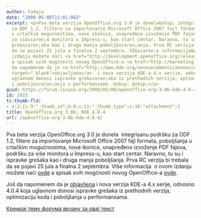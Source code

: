 ```yaml
---
author: tomaja
date: "2008-05-08T11:01:06Z"
excerpt: <p>Pva beta verzija OpenOffice.org 3.0 je donela&nbsp; integrisanu podr&scaron;ku
  za ODF 1.2, filtere za importovanje Microsoft Office 2007 fajl formata, pobolj&scaron;anja
  u crtačkim mogućnostima, nove ikonice, unapređeno izvoženje PDF fajova, podr&scaron;ku
  za vi&scaron;e monitora u Impress-u, kao start centar. Naravno, tu su i ispravke
  gre&scaron;aka kao i druga manja pobolj&scaron;anja. Prva RC verzija bi trebala
  da se pojavi 25 jula a finalna 2 septembra. VI&scaron;e informacija&nbsp; o ovom
  izdanju možete naći <a href="http://development.openoffice.org/releases/3.0.m2_snapshot.html">ovde</a>
  a spisak svih mogćnosti novog OpenOffice-a <a href="http://marketing.openoffice.org/3.0/featurelistbeta.html">ovde</a>.</p><p>Jo&scaron;
  da napomenem da je <a href="http://www.kde.org/announcements/announce-4.0.4.php"
  target="_blank">objavljena</a>  i nova verzija KDE-a 4.x serije, odnosno 4.0.4 koja
  uglavnom donosi ispravke gre&scaron;aka iz prethodnih verzija, optimizaciju koda
  i pobolj&scaron;anja u performansama. &nbsp; &nbsp;</p>
guid: https://forum.linuxo.org/2008/05/08/openoffice-org-3-0b-kde-4-0-4/
id: 2015
tc-thumb-fld:
- a:2:{s:9:"_thumb_id";b:0;s:11:"_thumb_type";s:10:"attachment";}
title: OpenOffice.org 3.0b, KDE 4.0.4
url: /openoffice-org-3-0b-kde-4-0-4/
---
```

Pva beta verzija OpenOffice.org 3.0 je donela&nbsp; integrisanu podr&scaron;ku za ODF 1.2, filtere za importovanje Microsoft Office 2007 fajl formata, pobolj&scaron;anja u crtačkim mogućnostima, nove ikonice, unapređeno izvoženje PDF fajova, podr&scaron;ku za vi&scaron;e monitora u Impress-u, kao start centar. Naravno, tu su i ispravke gre&scaron;aka kao i druga manja pobolj&scaron;anja. Prva RC verzija bi trebala da se pojavi 25 jula a finalna 2 septembra. VI&scaron;e informacija&nbsp; o ovom izdanju možete naći [ovde](http://development.openoffice.org/releases/3.0.m2_snapshot.html) a spisak svih mogćnosti novog OpenOffice-a [ovde](http://marketing.openoffice.org/3.0/featurelistbeta.html).

Jo&scaron; da napomenem da je <a href="http://www.kde.org/announcements/announce-4.0.4.php" target="_blank">objavljena</a> i nova verzija KDE-a 4.x serije, odnosno 4.0.4 koja uglavnom donosi ispravke gre&scaron;aka iz prethodnih verzija, optimizaciju koda i pobolj&scaron;anja u performansama. &nbsp; &nbsp;

<!--break-->

[Креирај тему форума везану за овај текст](https://linuxo.org/nova-tema-na-forumu/?se_pid=2015)